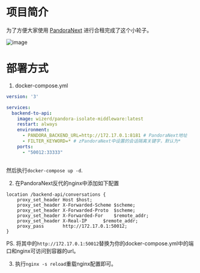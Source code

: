 # 项目简介

为了方便大家使用 [PandoraNext](https://github.com/pandora-next/deploy) 进行合租完成了这个小轮子。

![image](https://github.com/Ink-Osier/PandoraIsolateConversation/assets/133617214/1907b4bd-70c8-41a2-b081-16e641ea5686)


# 部署方式

1. docker-compose.yml

```yaml
version: '3'

services:
  backend-to-api:
    image: wizerd/pandora-isolate-middleware:latest
    restart: always
    environment:
      - PANDORA_BACKEND_URL=http://172.17.0.1:8181 # PandoraNext地址
      - FILTER_KEYWORD=* # zPandoraNext中设置的会话隔离关键字，默认为*
    ports:
      - "50012:33333"
    
```

然后执行`docker-compose up -d`.

2. 在PandoraNext反代的nginx中添加如下配置

```nginx
location /backend-api/conversations {
    proxy_set_header Host $host;
    proxy_set_header X-Forwarded-Scheme $scheme;
    proxy_set_header X-Forwarded-Proto  $scheme;
    proxy_set_header X-Forwarded-For    $remote_addr;
    proxy_set_header X-Real-IP		$remote_addr;
    proxy_pass       http://172.17.0.1:50012;
}
```
PS. 将其中的`http://172.17.0.1:50012`替换为你的docker-compose.yml中的端口和nginx可访问到容器的url。

3. 执行`nginx -s reload`重载nginx配置即可。